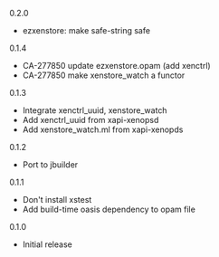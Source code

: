 0.2.0
* ezxenstore: make safe-string safe

0.1.4
* CA-277850 update ezxenstore.opam (add xenctrl)
* CA-277850 make xenstore_watch a functor

0.1.3
* Integrate xenctrl_uuid, xenstore_watch
* Add xenctrl_uuid from xapi-xenopsd
* Add xenstore_watch.ml from xapi-xenopds

0.1.2
* Port to jbuilder

0.1.1
* Don't install xstest
* Add build-time oasis dependency to opam file

0.1.0
* Initial release

